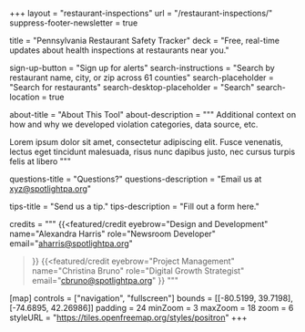 +++
layout = "restaurant-inspections"
url = "/restaurant-inspections/"
suppress-footer-newsletter = true

title = "Pennsylvania Restaurant Safety Tracker"
deck = "Free, real-time updates about health inspections at restaurants near you."

sign-up-button = "Sign up for alerts"
search-instructions = "Search by restaurant name, city, or zip across 61 counties"
search-placeholder = "Search for restaurants"
search-desktop-placeholder = "Search"
search-location = true

about-title = "About This Tool"
about-description = """
Additional context on how and why we developed violation categories, data source, etc.

Lorem ipsum dolor sit amet, consectetur adipiscing elit. Fusce venenatis, lectus eget tincidunt malesuada, risus nunc dapibus justo, nec cursus turpis felis at libero
"""

questions-title = "Questions?"
questions-description = "Email us at xyz@spotlightpa.org"

tips-title = "Send us a tip."
tips-description = "Fill out a form here."

credits = """
{{<featured/credit
    eyebrow="Design and Development"
    name="Alexandra Harris"
    role="Newsroom Developer"
    email="aharris@spotlightpa.org"
>}}
{{<featured/credit
    eyebrow="Project Management"
    name="Christina Bruno"
    role="Digital Growth Strategist"
    email="cbruno@spotlightpa.org"
>}}
"""

[map]
controls = ["navigation", "fullscreen"]
bounds = [[-80.5199, 39.7198], [-74.6895, 42.26986]]
padding = 24
minZoom = 3
maxZoom = 18
zoom = 6
styleURL = "https://tiles.openfreemap.org/styles/positron"
+++
